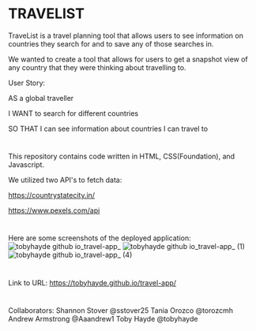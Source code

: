 # TRAVELIST
TraveList is a travel planning tool that allows users to see information on countries they search for and to save any of those searches in.  

We wanted to create a tool that allows for users to get a snapshot view of any country that they were thinking about travelling to. 

User Story: 

AS a global traveller

I WANT to search for different countries

SO THAT I can see information about countries I can travel to
#
This repository contains code written in HTML, CSS(Foundation), and Javascript.

We utilized two API's to fetch data:

https://countrystatecity.in/

https://www.pexels.com/api

#
Here are some screenshots of the deployed application:
![tobyhayde github io_travel-app_](https://user-images.githubusercontent.com/95835120/153725121-1da52d20-b656-434e-900c-ffd4bae652f3.png)
![tobyhayde github io_travel-app_ (1)](https://user-images.githubusercontent.com/95835120/153725123-7b3eeb7f-f745-4702-92f8-caa5e0a9a667.png)
![tobyhayde github io_travel-app_ (4)](https://user-images.githubusercontent.com/95835120/153725125-b9a8d9d6-0e4b-424c-a336-080dd9296d84.png)
#
Link to URL: 
https://tobyhayde.github.io/travel-app/
#
Collaborators: 
Shannon Stover @sstover25
Tania Orozco @torozcmh
Andrew Armstrong @Aaandrew1
Toby Hayde @tobyhayde



